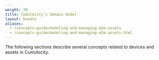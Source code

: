 ```yaml
---
weight: 20
title: Cumulocity's domain model
layout: bundle
aliases:
  - /concepts-guide/modeling-and-managing-m2m-assets
  - /concepts-guide/modeling-and-managing-m2m-assets.html
---
```


The following sections describe several concepts related to devices and assets in Cumulocity.